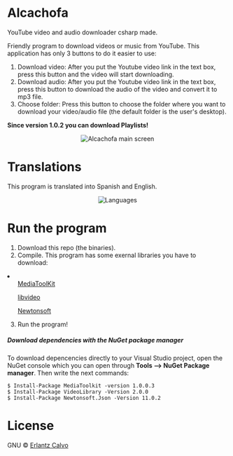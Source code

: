 # Alcachofa
YouTube video and audio downloader csharp made.

Friendly program to download videos or music from YouTube. This application has only 3 buttons to do it easier to use:
1) Download video: After you put the Youtube video link in the text box, press this button and the video will start downloading.
2) Download audio: After you put the Youtube video link in the text box, press this button to download the audio of the video and convert it to mp3 file.
3) Choose folder: Press this button to choose the folder where you want to download your video/audio file (the default folder is the user's desktop).

<strong>Since version 1.0.2 you can download Playlists!</strong>
<p align="center">
  <img src="https://i.imgur.com/TOxmoLO.jpg" alt="Alcachofa main screen">
</p>

# Translations
This program is translated into Spanish and English.

<p align="center">
  <img src="https://i.imgur.com/12vxfhi.jpg" alt="Languages">
</p>

# Run the program

1) Download this repo (the binaries).<br>
2) Compile. This program has some exernal libraries you have to download:
<li><ul> <a href="https://www.nuget.org/packages/MediaToolkit/1.0.0.3">MediaToolKit</a></ul>
  <ul><a href="https://github.com/hig-dev/libvideo.git">libvideo</a></ul>
  <ul><a href="https://www.newtonsoft.com/json">Newtonsoft</a></ul>
</li>

3) Run the program!

##### Download dependencies with the NuGet package manager
To download depencencies directly to your Visual Studio project, open the NuGet console which you can open through <b>Tools --> NuGet Package manager</b>. Then write the next commands:
```
$ Install-Package MediaToolkit -version 1.0.0.3
$ Install-Package VideoLibrary -Version 2.0.0
$ Install-Package Newtonsoft.Json -Version 11.0.2
```


# License
GNU © [Erlantz Calvo](https://github.com/ErlantzCalvo)
